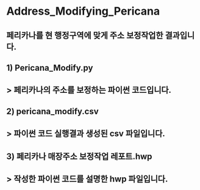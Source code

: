 # Address_Modifying_Pericana
## 페리카나를 현 행정구역에 맞게 주소 보정작업한 결과입니다.
##
## 1) Pericana_Modify.py
## > 페리카나의 주소를 보정하는 파이썬 코드입니다.
##
## 2) pericana_modify.csv
## > 파이썬 코드 실행결과 생성된 csv 파일입니다.
##
## 3) 페리카나 매장주소 보정작업 레포트.hwp
## > 작성한 파이썬 코드를 설명한 hwp 파일입니다.
